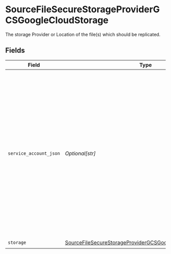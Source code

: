# SourceFileSecureStorageProviderGCSGoogleCloudStorage

The storage Provider or Location of the file(s) which should be replicated.


## Fields

| Field                                                                                                                                                                                                                                                                                                                                                                                                                                   | Type                                                                                                                                                                                                                                                                                                                                                                                                                                    | Required                                                                                                                                                                                                                                                                                                                                                                                                                                | Description                                                                                                                                                                                                                                                                                                                                                                                                                             |
| --------------------------------------------------------------------------------------------------------------------------------------------------------------------------------------------------------------------------------------------------------------------------------------------------------------------------------------------------------------------------------------------------------------------------------------- | --------------------------------------------------------------------------------------------------------------------------------------------------------------------------------------------------------------------------------------------------------------------------------------------------------------------------------------------------------------------------------------------------------------------------------------- | --------------------------------------------------------------------------------------------------------------------------------------------------------------------------------------------------------------------------------------------------------------------------------------------------------------------------------------------------------------------------------------------------------------------------------------- | --------------------------------------------------------------------------------------------------------------------------------------------------------------------------------------------------------------------------------------------------------------------------------------------------------------------------------------------------------------------------------------------------------------------------------------- |
| `service_account_json`                                                                                                                                                                                                                                                                                                                                                                                                                  | *Optional[str]*                                                                                                                                                                                                                                                                                                                                                                                                                         | :heavy_minus_sign:                                                                                                                                                                                                                                                                                                                                                                                                                      | In order to access private Buckets stored on Google Cloud, this connector would need a service account json credentials with the proper permissions as described <a href="https://cloud.google.com/iam/docs/service-accounts" target="_blank">here</a>. Please generate the credentials.json file and copy/paste its content to this field (expecting JSON formats). If accessing publicly available data, this field is not necessary. |
| `storage`                                                                                                                                                                                                                                                                                                                                                                                                                               | [SourceFileSecureStorageProviderGCSGoogleCloudStorageStorage](../../models/shared/sourcefilesecurestorageprovidergcsgooglecloudstoragestorage.md)                                                                                                                                                                                                                                                                                       | :heavy_check_mark:                                                                                                                                                                                                                                                                                                                                                                                                                      | N/A                                                                                                                                                                                                                                                                                                                                                                                                                                     |
